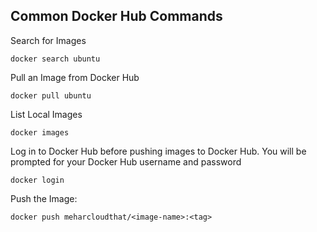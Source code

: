 ## Common Docker Hub Commands

Search for Images
```
docker search ubuntu
```

Pull an Image from Docker Hub
```
docker pull ubuntu
```

List Local Images
```
docker images
```


Log in to Docker Hub before pushing images to Docker Hub. You will be prompted for your Docker Hub username and password
```
docker login
```


Push the Image:
```
docker push meharcloudthat/<image-name>:<tag>
```

